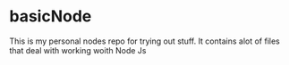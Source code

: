 # basicNode
This is my personal nodes repo for trying out stuff. It contains alot of files that deal with 
working woith Node Js
